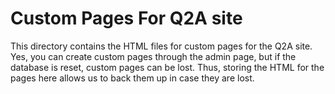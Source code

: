 # Custom Pages For Q2A site

This directory contains the HTML files for custom pages for the Q2A site. Yes, you can create custom pages through the admin page, but if the database is reset, custom pages can be lost. Thus, storing the HTML for the pages here allows us to back them up in case they are lost.
